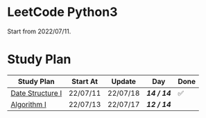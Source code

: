 # LeetCode Python3

Start from 2022/07/11.

# Study Plan


| Study Plan                  | Start At | Update   | Day           | Done               |
| --------------------------- | -------- | -------- | ------------- | ------------------ |
| [Date Structure I](./ds-1/) | 22/07/11 | 22/07/18 | **_14 / 14_** | :white_check_mark: |
| [Algorithm I](./algo-1/)    | 22/07/13 | 22/07/17 | **_12 / 14_** |                    |